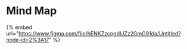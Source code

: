 # Mind Map

{% embed url="https://www.figma.com/file/hENKZzcpgdIJZz2GmG91da/Untitled?node-id=2%3A17" %}

